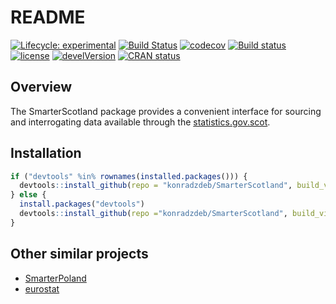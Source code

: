 README
================

[![Lifecycle:
experimental](https://img.shields.io/badge/lifecycle-experimental-orange.svg)](https://www.tidyverse.org/lifecycle/#experimental)
[![Build
Status](https://travis-ci.org/konradzdeb/SmarterScotland.svg?branch=master)](https://travis-ci.org/konradzdeb/SmarterScotland)
[![codecov](https://codecov.io/gh/konradzdeb/SmarterScotland/branch/master/graph/badge.svg)](https://codecov.io/gh/konradzdeb/SmarterScotland)
[![Build
status](https://ci.appveyor.com/api/projects/status/i3mfbvchkyah6gmf?svg=true)](https://ci.appveyor.com/project/konradedgar/smarterscotland-yhq6y)
[![license](https://img.shields.io/badge/license-GPL--3-blue.svg)](https://www.gnu.org/licenses/gpl-3.0.en.html)
[![develVersion](https://img.shields.io/badge/devel%20version-0.0.09-yellow.svg?style=flat)](https://github.com/konradzdeb/SmarterScotland)
[![CRAN
status](https://www.r-pkg.org/badges/version/SmarterScotland)](https://cran.r-project.org/package=SmarterScotland)

## Overview

The SmarterScotland package provides a convenient interface for sourcing
and interrogating data available through the
[statistics.gov.scot](http://statistics.gov.scot).

## Installation

``` r
if ("devtools" %in% rownames(installed.packages())) {
  devtools::install_github(repo = "konradzdeb/SmarterScotland", build_vignettes = TRUE)
} else {
  install.packages("devtools")
  devtools::install_github(repo ="konradzdeb/SmarterScotland", build_vignettes = TRUE)
}
```

## Other similar projects

  - [SmarterPoland](https://cran.r-project.org/web/packages/SmarterPoland/index.html)
  - [eurostat](https://cran.r-project.org/web/packages/eurostat/index.html)
